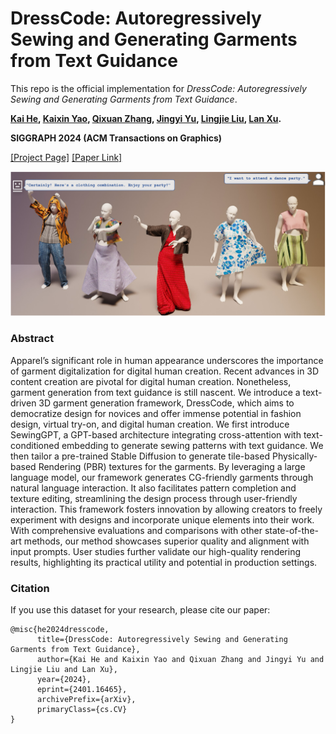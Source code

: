 # DressCode: Autoregressively Sewing and Generating Garments from Text Guidance

This repo is the official implementation for _DressCode: Autoregressively Sewing and Generating Garments from Text Guidance_.

**[Kai He](http://academic.hekai.site/), [Kaixin Yao](https://yaokxx.github.io/), [Qixuan Zhang](https://scholar.google.com/citations?user=YvwsqvYAAAAJ), [Jingyi Yu](http://www.yu-jingyi.com/), [Lingjie Liu](https://lingjie0206.github.io/), [Lan Xu](http://xu-lan.com/).** 

**SIGGRAPH 2024 (ACM Transactions on Graphics)**

[[Project Page]](https://ihe-kaii.github.io/DressCode/) [[Paper Link]](https://arxiv.org/abs/2401.16465.pdf)

![dataset_description](./imgs/teaser.png)

### Abstract
Apparel’s significant role in human appearance underscores the importance of garment digitalization for digital human creation. Recent advances in 3D content creation are pivotal for digital human creation. Nonetheless, garment generation from text guidance is still nascent. We introduce a text-driven 3D garment generation framework, DressCode, which aims to democratize design for novices and offer immense potential in fashion design, virtual try-on, and digital human creation. We first introduce SewingGPT, a GPT-based architecture integrating cross-attention with text-conditioned embedding to generate sewing patterns with text guidance. We then tailor a pre-trained Stable Diffusion to generate tile-based Physically-based Rendering (PBR) textures for the garments. By leveraging a large language model, our framework generates CG-friendly garments through natural language interaction. It also facilitates pattern completion and texture editing, streamlining the design process through user-friendly interaction. This framework fosters innovation by allowing creators to freely experiment with designs and incorporate unique elements into their work. With comprehensive evaluations and comparisons with other state-of-the-art methods, our method showcases superior quality and alignment with input prompts. User studies further validate our high-quality rendering results, highlighting its practical utility and potential in production settings.


### Citation

If you use this dataset for your research, please cite our paper:

```
@misc{he2024dresscode,
      title={DressCode: Autoregressively Sewing and Generating Garments from Text Guidance}, 
      author={Kai He and Kaixin Yao and Qixuan Zhang and Jingyi Yu and Lingjie Liu and Lan Xu},
      year={2024},
      eprint={2401.16465},
      archivePrefix={arXiv},
      primaryClass={cs.CV}
}
```



